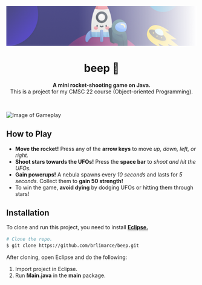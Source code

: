 <!-- Start of Banner -->
![Image of Banner](readme/banner.png)
<!-- End of Banner -->

<!-- Start of Heading -->
<h1 align="center"><b>beep 🚀</b></h1>
<p align="center"><b>A mini rocket-shooting game on Java.</b><br>This is a project for my CMSC 22 course (Object-oriented Programming).</p> <br>

![Image of Gameplay](readme/gameplay.gif) <br>
<!-- End of Header -->

<!-- Start of How to Play -->
## **How to Play**
- **Move the rocket!** Press any of the **arrow keys** to move *up, down, left, or right.*
- **Shoot stars towards the UFOs!** Press the **space bar** to *shoot and hit the UFOs.*
- **Gain powerups!** A nebula spawns every *10 seconds* and lasts for *5 seconds.* Collect them to **gain 50 strength!**
- To win the game, **avoid dying** by dodging UFOs or hitting them through stars!
<!-- End of How to Play -->

<!-- Start of Installation -->
## **Installation**
To clone and run this project, you need to install [**Eclipse.**](https://www.eclipse.org/downloads/)

```bash
# Clone the repo.
$ git clone https://github.com/brlimarce/beep.git
```

After cloning, open Eclipse and do the following:
1. Import project in Eclipse.
2. Run **Main.java** in the **main** package.
<!-- End of Installation -->